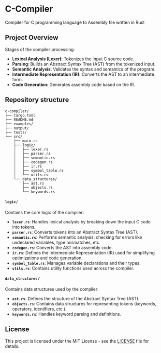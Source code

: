 # C-Compiler
Compiler for C programming language to Assembly file written in Rust

## Project Overview
Stages of the compiler processing: 
- **Lexical Analysis (Lexer)**: Tokenizes the input C source code.
- **Parsing**: Builds an Abstract Syntax Tree (AST) from the tokenized input.
- **Semantic Analysis**: Validates the syntax and semantics of the program.
- **Intermediate Representation (IR)**: Converts the AST to an intermediate form.
- **Code Generation**: Generates assembly code based on the IR.

## Repository structure 
    c-compiler/
    ├── Cargo.toml
    ├── README.md
    ├── examples/
    ├── output/
    ├── tests/
    └── src/
        ├── main.rs
        ├── logic/
        │   ├── lexer.rs
        │   ├── parser.rs
        │   ├── semantic.rs
        │   ├── codegen.rs
        │   ├── ir.rs
        │   ├── symbol_table.rs
        │   └── utils.rs
        └── data_structures/
            ├── ast.rs
            ├── objects.rs
            └── keywords.rs

#### `logic/`
Contains the core logic of the compiler:
- **`lexer.rs`**: Handles lexical analysis by breaking down the input C code into tokens.
- **`parser.rs`**: Converts tokens into an Abstract Syntax Tree (AST).
- **`semantic.rs`**: Performs semantic analysis, checking for errors like undeclared variables, type mismatches, etc.
- **`codegen.rs`**: Converts the AST into assembly code.
- **`ir.rs`**: Defines the Intermediate Representation (IR) used for simplifying optimizations and code generation.
- **`symbol_table.rs`**: Manages variable declarations and their types.
- **`utils.rs`**: Contains utility functions used across the compiler.

#### `data_structures/`
Contains data structures used by the compiler:
- **`ast.rs`**: Defines the structure of the Abstract Syntax Tree (AST).
- **`objects.rs`**: Contains data structures for representing tokens (keywords, operators, identifiers, etc.).
- **`keywords.rs`**: Handles keyword parsing and definitions.

## License
This project is licensed under the MIT License - see the [LICENSE](LICENSE) file for details.